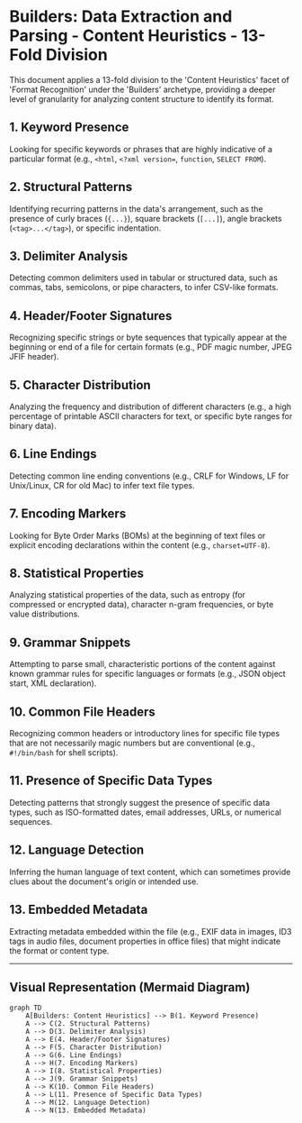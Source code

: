 # Builders: Data Extraction and Parsing - Content Heuristics - 13-Fold Division

This document applies a 13-fold division to the 'Content Heuristics' facet of 'Format Recognition' under the 'Builders' archetype, providing a deeper level of granularity for analyzing content structure to identify its format.

## 1. Keyword Presence

Looking for specific keywords or phrases that are highly indicative of a particular format (e.g., `<html`, `<?xml version=`, `function`, `SELECT FROM`).

## 2. Structural Patterns

Identifying recurring patterns in the data's arrangement, such as the presence of curly braces (`{...}`), square brackets (`[...]`), angle brackets (`<tag>...</tag>`), or specific indentation.

## 3. Delimiter Analysis

Detecting common delimiters used in tabular or structured data, such as commas, tabs, semicolons, or pipe characters, to infer CSV-like formats.

## 4. Header/Footer Signatures

Recognizing specific strings or byte sequences that typically appear at the beginning or end of a file for certain formats (e.g., PDF magic number, JPEG JFIF header).

## 5. Character Distribution

Analyzing the frequency and distribution of different characters (e.g., a high percentage of printable ASCII characters for text, or specific byte ranges for binary data).

## 6. Line Endings

Detecting common line ending conventions (e.g., CRLF for Windows, LF for Unix/Linux, CR for old Mac) to infer text file types.

## 7. Encoding Markers

Looking for Byte Order Marks (BOMs) at the beginning of text files or explicit encoding declarations within the content (e.g., `charset=UTF-8`).

## 8. Statistical Properties

Analyzing statistical properties of the data, such as entropy (for compressed or encrypted data), character n-gram frequencies, or byte value distributions.

## 9. Grammar Snippets

Attempting to parse small, characteristic portions of the content against known grammar rules for specific languages or formats (e.g., JSON object start, XML declaration).

## 10. Common File Headers

Recognizing common headers or introductory lines for specific file types that are not necessarily magic numbers but are conventional (e.g., `#!/bin/bash` for shell scripts).

## 11. Presence of Specific Data Types

Detecting patterns that strongly suggest the presence of specific data types, such as ISO-formatted dates, email addresses, URLs, or numerical sequences.

## 12. Language Detection

Inferring the human language of text content, which can sometimes provide clues about the document's origin or intended use.

## 13. Embedded Metadata

Extracting metadata embedded within the file (e.g., EXIF data in images, ID3 tags in audio files, document properties in office files) that might indicate the format or content type.

---

## Visual Representation (Mermaid Diagram)

```mermaid
graph TD
    A[Builders: Content Heuristics] --> B(1. Keyword Presence)
    A --> C(2. Structural Patterns)
    A --> D(3. Delimiter Analysis)
    A --> E(4. Header/Footer Signatures)
    A --> F(5. Character Distribution)
    A --> G(6. Line Endings)
    A --> H(7. Encoding Markers)
    A --> I(8. Statistical Properties)
    A --> J(9. Grammar Snippets)
    A --> K(10. Common File Headers)
    A --> L(11. Presence of Specific Data Types)
    A --> M(12. Language Detection)
    A --> N(13. Embedded Metadata)
```
